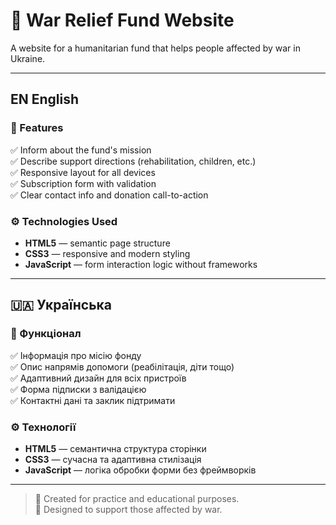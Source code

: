 # 🌟 War Relief Fund Website

A website for a humanitarian fund that helps people affected by war in Ukraine.

---

## EN English

### 📌 Features
✅ Inform about the fund's mission  
✅ Describe support directions (rehabilitation, children, etc.)  
✅ Responsive layout for all devices  
✅ Subscription form with validation  
✅ Clear contact info and donation call-to-action  

### ⚙️ Technologies Used
- **HTML5** — semantic page structure  
- **CSS3** — responsive and modern styling  
- **JavaScript** — form interaction logic without frameworks  

---

## 🇺🇦 Українська

### 📌 Функціонал
✅ Інформація про місію фонду  
✅ Опис напрямів допомоги (реабілітація, діти тощо)  
✅ Адаптивний дизайн для всіх пристроїв  
✅ Форма підписки з валідацією  
✅ Контактні дані та заклик підтримати  

### ⚙️ Технології
- **HTML5** — семантична структура сторінки  
- **CSS3** — сучасна та адаптивна стилізація  
- **JavaScript** — логіка обробки форми без фреймворків  

---

> 📝 Created for practice and educational purposes.  
> 💙 Designed to support those affected by war.

